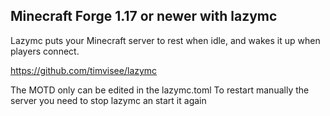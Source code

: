 ## Minecraft Forge 1.17 or newer with lazymc

Lazymc puts your Minecraft server to rest when idle, and wakes it up when players connect.

https://github.com/timvisee/lazymc

The MOTD only can be edited in the lazymc.toml
To restart manually the server you need to stop lazymc an start it again

